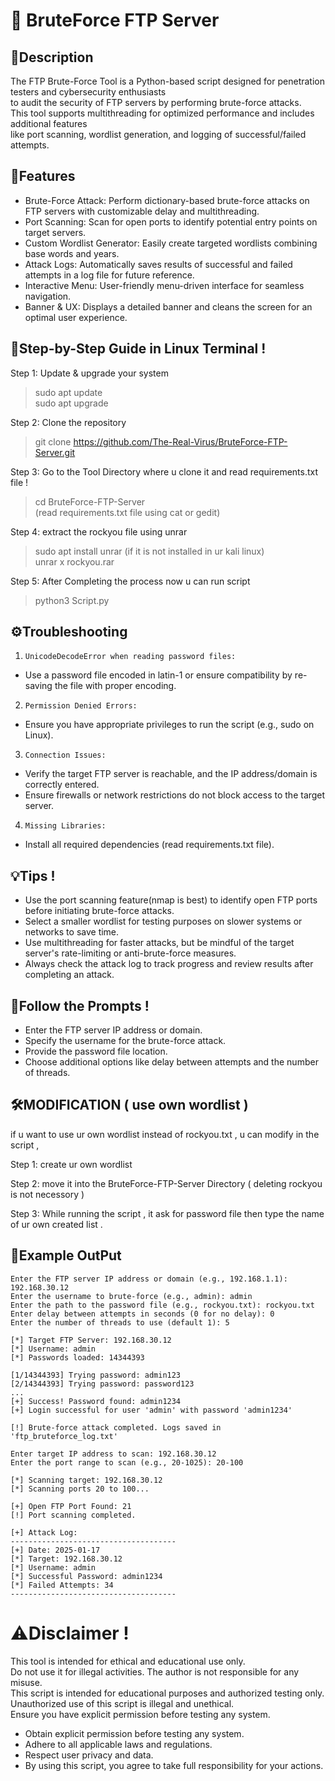 # 🔐 BruteForce FTP Server

## 📜Description
The FTP Brute-Force Tool is a Python-based script designed for penetration testers and cybersecurity enthusiasts  
to audit the security of FTP servers by performing brute-force attacks.  
This tool supports multithreading for optimized performance and includes additional features  
like port scanning, wordlist generation, and logging of successful/failed attempts.  

## 🔑Features
- Brute-Force Attack: Perform dictionary-based brute-force attacks on FTP servers with customizable delay and multithreading.  
- Port Scanning: Scan for open ports to identify potential entry points on target servers.  
- Custom Wordlist Generator: Easily create targeted wordlists combining base words and years.  
- Attack Logs: Automatically saves results of successful and failed attempts in a log file for future reference.  
- Interactive Menu: User-friendly menu-driven interface for seamless navigation.  
- Banner & UX: Displays a detailed banner and cleans the screen for an optimal user experience.  

## 🚀Step-by-Step Guide in Linux Terminal !

Step 1: Update & upgrade your system  
>sudo apt update  
>sudo apt upgrade  

Step 2: Clone the repository  
>git clone https://github.com/The-Real-Virus/BruteForce-FTP-Server.git  

Step 3: Go to the Tool Directory where u clone it and read requirements.txt file !  
>cd BruteForce-FTP-Server  
(read requirements.txt file using cat or gedit)  

Step 4: extract the rockyou file using unrar  
>sudo apt install unrar (if it is not installed in ur kali linux)  
>unrar x rockyou.rar  

Step 5: After Completing the process now u can run script  
>python3 Script.py  

## ⚙️Troubleshooting

1) `UnicodeDecodeError when reading password files:`  
- Use a password file encoded in latin-1 or ensure compatibility by re-saving the file with proper encoding.  

2) `Permission Denied Errors:`  
- Ensure you have appropriate privileges to run the script (e.g., sudo on Linux).  

3) `Connection Issues:`  
- Verify the target FTP server is reachable, and the IP address/domain is correctly entered.  
- Ensure firewalls or network restrictions do not block access to the target server.  

4) `Missing Libraries:`  
- Install all required dependencies (read requirements.txt file).  

## 💡Tips !
- Use the port scanning feature(nmap is best) to identify open FTP ports before initiating brute-force attacks.  
- Select a smaller wordlist for testing purposes on slower systems or networks to save time.  
- Use multithreading for faster attacks, but be mindful of the target server's rate-limiting or anti-brute-force measures.  
- Always check the attack log to track progress and review results after completing an attack.  

## 🤝Follow the Prompts !
- Enter the FTP server IP address or domain.  
- Specify the username for the brute-force attack.  
- Provide the password file location.  
- Choose additional options like delay between attempts and the number of threads.  

## 🛠️MODIFICATION ( use own wordlist )

if u want to use ur own wordlist instead of rockyou.txt , u can modify in the script ,  

Step 1: create ur own wordlist  

Step 2: move it into the BruteForce-FTP-Server Directory ( deleting rockyou is not necessory )  

Step 3: While running the script , it ask for password file then type the name of ur own created list .  

## 📂Example OutPut
	Enter the FTP server IP address or domain (e.g., 192.168.1.1): 192.168.30.12
	Enter the username to brute-force (e.g., admin): admin
	Enter the path to the password file (e.g., rockyou.txt): rockyou.txt
	Enter delay between attempts in seconds (0 for no delay): 0
	Enter the number of threads to use (default 1): 5

	[*] Target FTP Server: 192.168.30.12
	[*] Username: admin
	[*] Passwords loaded: 14344393
	
	[1/14344393] Trying password: admin123
	[2/14344393] Trying password: password123
	...
	[+] Success! Password found: admin1234
	[+] Login successful for user 'admin' with password 'admin1234'
	
	[!] Brute-force attack completed. Logs saved in 'ftp_bruteforce_log.txt'
	
	Enter target IP address to scan: 192.168.30.12
	Enter the port range to scan (e.g., 20-1025): 20-100

	[*] Scanning target: 192.168.30.12
	[*] Scanning ports 20 to 100...
	
	[+] Open FTP Port Found: 21
	[!] Port scanning completed.
	
	[+] Attack Log:
	-------------------------------------
	[+] Date: 2025-01-17
	[*] Target: 192.168.30.12
	[*] Username: admin
	[*] Successful Password: admin1234
	[*] Failed Attempts: 34
	-------------------------------------

# ⚠️Disclaimer !
This tool is intended for ethical and educational use only.  
Do not use it for illegal activities. The author is not responsible for any misuse.  
This script is intended for educational purposes and authorized testing only.  
Unauthorized use of this script is illegal and unethical.  
Ensure you have explicit permission before testing any system.  
- Obtain explicit permission before testing any system.  
- Adhere to all applicable laws and regulations.  
- Respect user privacy and data.  
- By using this script, you agree to take full responsibility for your actions.  
